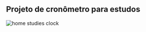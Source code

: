 ##  Projeto de cronômetro para estudos 

![home studies clock ](https://user-images.githubusercontent.com/99972177/167178205-1d603903-ee6e-4ffb-a1a7-c7e53055ed56.jpg)
